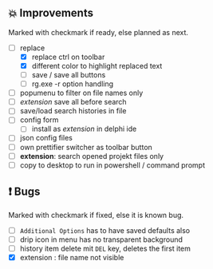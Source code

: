 <!--

Version:     v3.5.1-beta
PrevVersion: v3.5.0-beta

Help Formatting:
https://docs.github.com/en/get-started/writing-on-github/getting-started-with-writing-and-formatting-on-github/basic-writing-and-formatting-syntax, 
https://github.com/ikatyang/emoji-cheat-sheet/blob/master/README.md)

### :mag: Search Dialog
# + new feature
# + new feature
 
### :warning: Bug Fixes
# * bug

# TODO
# - Change Readme.md 
# - Change Deploy-Description.md 
# - Change file and product version in every projects for ALL CONFIGURATION!
# - Commit and push all changes
# - Run deploy script by pushing Ctrl+Shift+T in VSCode
-->

## :boom: Improvements 
Marked with checkmark if ready, else planned as next.
- [ ] replace 
  - [x] replace ctrl on toolbar
  - [x] different color to highlight replaced text 
  - [ ] save / save all buttons
  - [ ] rg.exe -r option handling
- [ ] popumenu to filter on file names only
- [ ] _extension_ save all before search
- [ ] save/load search histories in file
- [ ] config form
  - [ ] install as _extension_ in delphi ide
- [ ] json config files
- [ ] own prettifier switcher as toolbar button
- [ ] __extension__: search opened projekt files only
- [ ] copy to desktop to run in powershell / command prompt

## :exclamation: Bugs 
Marked with checkmark if fixed, else it is known bug.
- [ ] `Additional Options` has to have saved defaults also
- [ ] drip icon in menu has no transparent background
- [ ] history item delete mit `DEL` key, deletes the first item
- [x] extension : file name not visible